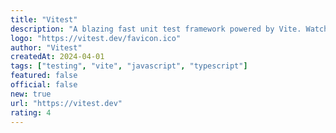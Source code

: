 ```yaml
---
title: "Vitest"
description: "A blazing fast unit test framework powered by Vite. Watch mode, ESM, TypeScript and JSX support out of the box. Compatible with Jest snapshots and APIs."
logo: "https://vitest.dev/favicon.ico"
author: "Vitest"
createdAt: 2024-04-01
tags: ["testing", "vite", "javascript", "typescript"]
featured: false
official: false
new: true
url: "https://vitest.dev"
rating: 4
---
```


